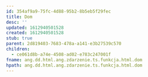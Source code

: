 ```yaml
---
id: 354af9a9-75fc-4d88-95b2-8b5eb5f29fec
title: Dom
desc: ''
updated: 1612940501528
created: 1612940501528
stub: true
parent: 2d819403-7683-478a-a141-e3b27539c570
children:
  - ce061d8b-a74e-4508-ad02-e783c247001f
fname: ang.dd.html.ang.zdarzenie.ts.funkcja.html.dom
hpath: ang.dd.html.ang.zdarzenie.ts.funkcja.html.dom
---
```



